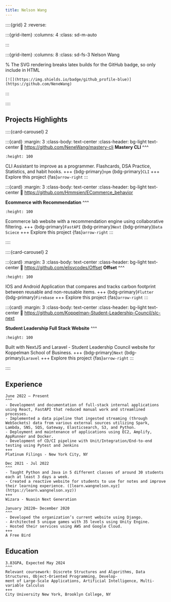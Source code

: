 ```yaml
---
title: Nelson Wang
---
```


::::{grid} 2
:reverse:

:::{grid-item}
:columns: 4
:class: sd-m-auto


:::

:::{grid-item}
:columns: 8
:class: sd-fs-3
Nelson Wang


% The SVG rendering breaks latex builds for the GitHub badge, so only include in HTML
```{only} html
[![](https://img.shields.io/badge/github_profile-blue)](https://github.com/NeneWang)
```

:::

::::


## Projects Highlights

::::{card-carousel} 2

:::{card}
:margin: 3
:class-body: text-center
:class-header: bg-light text-center
:link: https://github.com/NeneWang/mastery-cli
**Mastery CLI**
^^^
```{image} https://camo.githubusercontent.com/1f55a28fa6d2351dd4f3c9483cddd1a11859af487f6eb883dfacaaff7718ad4d/68747470733a2f2f6d656469612e67697068792e636f6d2f6d656469612f657665426b3070744b7a6a715565306954672f67697068792e676966
:height: 100
```

CLI Assistant to improve as a programmer. Flashcards, DSA Practice, Statistics, and habit hooks.
+++
{bdg-primary}`npm` {bdg-primary}`CLI`
+++
Explore this project {fas}`arrow-right`
:::

:::{card}
:margin: 3
:class-body: text-center
:class-header: bg-light text-center
:link: https://github.com/Hmmsien/ECommerce_behavior

**Ecommerce with Recommendation**
^^^
```{image} https://user-images.githubusercontent.com/29577570/214152850-342421e7-5e2f-48bd-a841-bb00c3e7edba.png
:height: 100
```

Ecommerce lab website with a recommendation engine using collaborative filtering.
+++
{bdg-primary}`FastAPI` {bdg-primary}`Next` {bdg-primary}`Data Sciece`
+++
Explore this project {fas}`arrow-right`
:::


::::


::::{card-carousel} 2

:::{card}
:margin: 3
:class-body: text-center
:class-header: bg-light text-center
:link: https://github.com/elisvcodes/Offset
**Offset**
^^^
```{image} https://www.notion.so/image/https%3A%2F%2Fmedia.giphy.com%2Fmedia%2FU58DaSaJYV1GBWaH78%2Fgiphy.gif
:height: 100
```

IOS and Android Application that compares and tracks carbon footprint between reusable and non-reusable items.
+++
{bdg-primary}`Flutter` {bdg-primary}`Firebase`
+++
Explore this project {fas}`arrow-right`
:::

:::{card}
:margin: 3
:class-body: text-center
:class-header: bg-light text-center
:link: https://github.com/Koppelman-Student-Leadership-Council/slc-next

**Student Leadership Full Stack Website**
^^^
```{image} https://brooklynslcouncil.com/assets/promotion/logo.png
:height: 100
```

Built with NextJS and Laravel - Student Leadership Council website for Koppelman School of Business.
+++
{bdg-primary}`Next` {bdg-primary}`Laravel`
+++
Explore this project {fas}`arrow-right`
:::

::::

## Experience

````{card} Junior Software Engineer
June 2022 – Present
^^^
- Development and documentation of full-stack internal applications using React, FastAPI that reduced manual work and streamlined processes.
- Implemented a data pipeline that ingested streaming (through WebSockets) data from various external sources utilizing Spark, Lambda, SNS, SQS, Gateway, Elasticsearch, S3, and Python.
- Deployment and maintenance of applications using EC2, Amplify, AppRunner and Docker.
- Development of CD/CI pipeline with Unit/Integration/End-to-end testing using Pytest and Jenkins
+++
Platinum Filings - New York City, NY
````

````{card} Highschool Programming Instructor
Dec 2021 - Jul 2022
^^^
- Taught Python and Java in 5 different classes of around 30 students each at least 3 days a week.
- Created a reactive website for students to use for notes and improve their learning experience. ([learn.wangnelson.xyz](https://learn.wangnelson.xyz))
+++
Wizara - Nuasin Next Generation
````

````{card} Software Engineer Intern
January 20220– December 2020
^^^
- Developed the organization’s current website using Django.
- Architected 5 unique games with 35 levels using Unity Engine.
- Hosted their services using AWS and Google Cloud.
+++
A Free Bird
````


## Education

````{card} Bachelor of Science in Computer Science with Minor in Marketing
3.83GPA, Expected May 2024
^^^
Relevant coursework: Discrete Structures and Algorithms, Data Structures, Object-Oriented Programming, Develop-
ment of Large-Scale Applications, Artificial Intelligence, Multi-variable Calculus
+++
City University New York, Brooklyn College, NY
````